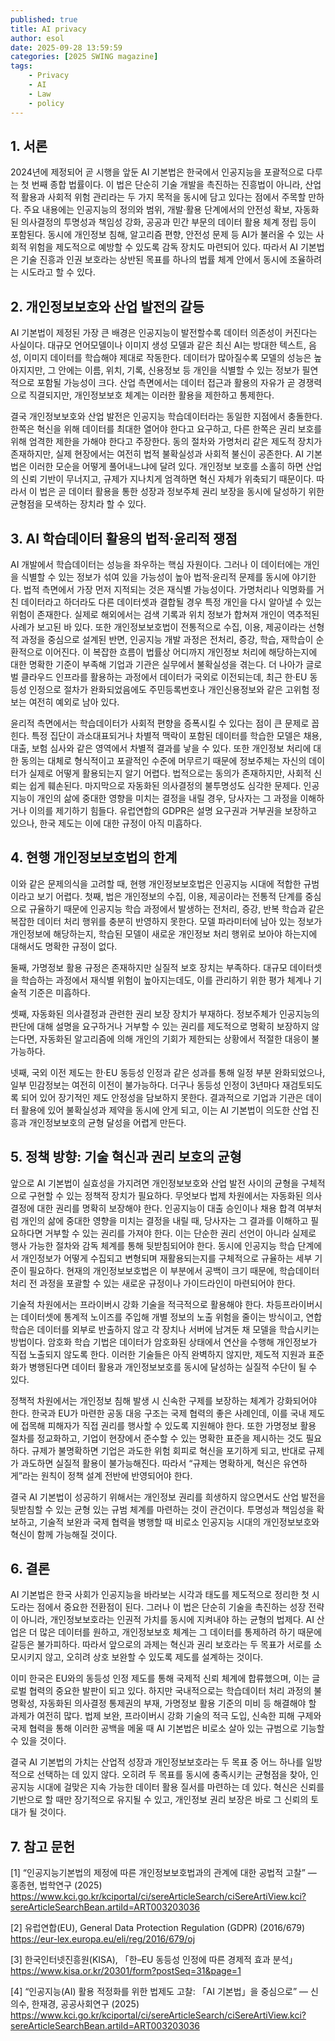 ```yaml
---
published: true
title: AI privacy
author: esol
date: 2025-09-28 13:59:59 
categories: [2025 SWING magazine]
tags: 
    - Privacy
    - AI
    - Law 
    - policy
---
```




## 1. 서론

2024년에 제정되어 곧 시행을 앞둔 AI 기본법은 한국에서 인공지능을 포괄적으로 다루는 첫 번째 종합 법률이다. 이 법은 단순히 기술 개발을 촉진하는 진흥법이 아니라, 산업적 활용과 사회적 위험 관리라는 두 가지 목적을 동시에 담고 있다는 점에서 주목할 만하다. 주요 내용에는 인공지능의 정의와 범위, 개발·활용 단계에서의 안전성 확보, 자동화된 의사결정의 투명성과 책임성 강화, 공공과 민간 부문의 데이터 활용 체계 정립 등이 포함된다. 동시에 개인정보 침해, 알고리즘 편향, 안전성 문제 등 AI가 불러올 수 있는 사회적 위험을 제도적으로 예방할 수 있도록 감독 장치도 마련되어 있다. 따라서 AI 기본법은 기술 진흥과 인권 보호라는 상반된 목표를 하나의 법률 체계 안에서 동시에 조율하려는 시도라고 할 수 있다.

## 2. 개인정보보호와 산업 발전의 갈등

AI 기본법이 제정된 가장 큰 배경은 인공지능이 발전할수록 데이터 의존성이 커진다는 사실이다. 대규모 언어모델이나 이미지 생성 모델과 같은 최신 AI는 방대한 텍스트, 음성, 이미지 데이터를 학습해야 제대로 작동한다. 데이터가 많아질수록 모델의 성능은 높아지지만, 그 안에는 이름, 위치, 기록, 신용정보 등 개인을 식별할 수 있는 정보가 필연적으로 포함될 가능성이 크다. 산업 측면에서는 데이터 접근과 활용의 자유가 곧 경쟁력으로 직결되지만, 개인정보보호 체계는 이러한 활용을 제한하고 통제한다.

결국 개인정보보호와 산업 발전은 인공지능 학습데이터라는 동일한 지점에서 충돌한다. 한쪽은 혁신을 위해 데이터를 최대한 열어야 한다고 요구하고, 다른 한쪽은 권리 보호를 위해 엄격한 제한을 가해야 한다고 주장한다. 동의 절차와 가명처리 같은 제도적 장치가 존재하지만, 실제 현장에서는 여전히 법적 불확실성과 사회적 불신이 공존한다. AI 기본법은 이러한 모순을 어떻게 풀어내느냐에 달려 있다. 개인정보 보호를 소홀히 하면 산업의 신뢰 기반이 무너지고, 규제가 지나치게 엄격하면 혁신 자체가 위축되기 때문이다. 따라서 이 법은 곧 데이터 활용을 통한 성장과 정보주체 권리 보장을 동시에 달성하기 위한 균형점을 모색하는 장치라 할 수 있다.

## 3. AI 학습데이터 활용의 법적·윤리적 쟁점

AI 개발에서 학습데이터는 성능을 좌우하는 핵심 자원이다. 그러나 이 데이터에는 개인을 식별할 수 있는 정보가 섞여 있을 가능성이 높아 법적·윤리적 문제를 동시에 야기한다. 법적 측면에서 가장 먼저 지적되는 것은 재식별 가능성이다. 가명처리나 익명화를 거친 데이터라고 하더라도 다른 데이터셋과 결합될 경우 특정 개인을 다시 알아낼 수 있는 위험이 존재한다. 실제로 해외에서는 검색 기록과 위치 정보가 합쳐져 개인이 역추적된 사례가 보고된 바 있다. 또한 개인정보보호법이 전통적으로 수집, 이용, 제공이라는 선형적 과정을 중심으로 설계된 반면, 인공지능 개발 과정은 전처리, 증강, 학습, 재학습이 순환적으로 이어진다. 이 복잡한 흐름이 법률상 어디까지 개인정보 처리에 해당하는지에 대한 명확한 기준이 부족해 기업과 기관은 실무에서 불확실성을 겪는다. 더 나아가 글로벌 클라우드 인프라를 활용하는 과정에서 데이터가 국외로 이전되는데, 최근 한‧EU 동등성 인정으로 절차가 완화되었음에도 주민등록번호나 개인신용정보와 같은 고위험 정보는 여전히 예외로 남아 있다.

윤리적 측면에서는 학습데이터가 사회적 편향을 증폭시킬 수 있다는 점이 큰 문제로 꼽힌다. 특정 집단이 과소대표되거나 차별적 맥락이 포함된 데이터를 학습한 모델은 채용, 대출, 보험 심사와 같은 영역에서 차별적 결과를 낳을 수 있다. 또한 개인정보 처리에 대한 동의는 대체로 형식적이고 포괄적인 수준에 머무르기 때문에 정보주체는 자신의 데이터가 실제로 어떻게 활용되는지 알기 어렵다. 법적으로는 동의가 존재하지만, 사회적 신뢰는 쉽게 훼손된다. 마지막으로 자동화된 의사결정의 불투명성도 심각한 문제다. 인공지능이 개인의 삶에 중대한 영향을 미치는 결정을 내릴 경우, 당사자는 그 과정을 이해하거나 이의를 제기하기 힘들다. 유럽연합의 GDPR은 설명 요구권과 거부권을 보장하고 있으나, 한국 제도는 이에 대한 규정이 아직 미흡하다.

## 4. 현행 개인정보보호법의 한계

이와 같은 문제의식을 고려할 때, 현행 개인정보보호법은 인공지능 시대에 적합한 규범이라고 보기 어렵다. 첫째, 법은 개인정보의 수집, 이용, 제공이라는 전통적 단계를 중심으로 규율하기 때문에 인공지능 학습 과정에서 발생하는 전처리, 증강, 반복 학습과 같은 복잡한 데이터 처리 행위를 충분히 반영하지 못한다. 모델 파라미터에 남아 있는 정보가 개인정보에 해당하는지, 학습된 모델이 새로운 개인정보 처리 행위로 보아야 하는지에 대해서도 명확한 규정이 없다.

둘째, 가명정보 활용 규정은 존재하지만 실질적 보호 장치는 부족하다. 대규모 데이터셋을 학습하는 과정에서 재식별 위험이 높아지는데도, 이를 관리하기 위한 평가 체계나 기술적 기준은 미흡하다.

셋째, 자동화된 의사결정과 관련한 권리 보장 장치가 부재하다. 정보주체가 인공지능의 판단에 대해 설명을 요구하거나 거부할 수 있는 권리를 제도적으로 명확히 보장하지 않는다면, 자동화된 알고리즘에 의해 개인의 기회가 제한되는 상황에서 적절한 대응이 불가능하다.

넷째, 국외 이전 제도는 한‧EU 동등성 인정과 같은 성과를 통해 일정 부분 완화되었으나, 일부 민감정보는 여전히 이전이 불가능하다. 더구나 동등성 인정이 3년마다 재검토되도록 되어 있어 장기적인 제도 안정성을 담보하지 못한다. 결과적으로 기업과 기관은 데이터 활용에 있어 불확실성과 제약을 동시에 안게 되고, 이는 AI 기본법이 의도한 산업 진흥과 개인정보보호의 균형 달성을 어렵게 만든다.

## 5. 정책 방향: 기술 혁신과 권리 보호의 균형

앞으로 AI 기본법이 실효성을 가지려면 개인정보보호와 산업 발전 사이의 균형을 구체적으로 구현할 수 있는 정책적 장치가 필요하다. 무엇보다 법제 차원에서는 자동화된 의사결정에 대한 권리를 명확히 보장해야 한다. 인공지능이 대출 승인이나 채용 합격 여부처럼 개인의 삶에 중대한 영향을 미치는 결정을 내릴 때, 당사자는 그 결과를 이해하고 필요하다면 거부할 수 있는 권리를 가져야 한다. 이는 단순한 권리 선언이 아니라 실제로 행사 가능한 절차와 감독 체계를 통해 뒷받침되어야 한다. 동시에 인공지능 학습 단계에서 개인정보가 어떻게 수집되고 변형되며 재활용되는지를 구체적으로 규율하는 세부 기준이 필요하다. 현재의 개인정보보호법은 이 부분에서 공백이 크기 때문에, 학습데이터 처리 전 과정을 포괄할 수 있는 새로운 규정이나 가이드라인이 마련되어야 한다.

기술적 차원에서는 프라이버시 강화 기술을 적극적으로 활용해야 한다. 차등프라이버시는 데이터셋에 통계적 노이즈를 주입해 개별 정보의 노출 위험을 줄이는 방식이고, 연합학습은 데이터를 외부로 반출하지 않고 각 장치나 서버에 남겨둔 채 모델을 학습시키는 방법이다. 암호화 학습 기법은 데이터가 암호화된 상태에서 연산을 수행해 개인정보가 직접 노출되지 않도록 한다. 이러한 기술들은 아직 완벽하지 않지만, 제도적 지원과 표준화가 병행된다면 데이터 활용과 개인정보보호를 동시에 달성하는 실질적 수단이 될 수 있다.

정책적 차원에서는 개인정보 침해 발생 시 신속한 구제를 보장하는 체계가 강화되어야 한다. 한국과 EU가 마련한 공동 대응 구조는 국제 협력의 좋은 사례인데, 이를 국내 제도에 접목해 피해자가 직접 권리를 행사할 수 있도록 지원해야 한다. 또한 가명정보 활용 절차를 정교화하고, 기업이 현장에서 준수할 수 있는 명확한 표준을 제시하는 것도 필요하다. 규제가 불명확하면 기업은 과도한 위험 회피로 혁신을 포기하게 되고, 반대로 규제가 과도하면 실질적 활용이 불가능해진다. 따라서 “규제는 명확하게, 혁신은 유연하게”라는 원칙이 정책 설계 전반에 반영되어야 한다.

결국 AI 기본법이 성공하기 위해서는 개인정보 권리를 희생하지 않으면서도 산업 발전을 뒷받침할 수 있는 균형 있는 규범 체계를 마련하는 것이 관건이다. 투명성과 책임성을 확보하고, 기술적 보완과 국제 협력을 병행할 때 비로소 인공지능 시대의 개인정보보호와 혁신이 함께 가능해질 것이다.

## 6. 결론

AI 기본법은 한국 사회가 인공지능을 바라보는 시각과 태도를 제도적으로 정리한 첫 시도라는 점에서 중요한 전환점이 된다. 그러나 이 법은 단순히 기술을 촉진하는 성장 전략이 아니라, 개인정보보호라는 인권적 가치를 동시에 지켜내야 하는 균형의 법제다. AI 산업은 더 많은 데이터를 원하고, 개인정보보호 체계는 그 데이터를 통제하려 하기 때문에 갈등은 불가피하다. 따라서 앞으로의 과제는 혁신과 권리 보호라는 두 목표가 서로를 소모시키지 않고, 오히려 상호 보완할 수 있도록 제도를 설계하는 것이다.

이미 한국은 EU와의 동등성 인정 제도를 통해 국제적 신뢰 체계에 합류했으며, 이는 글로벌 협력의 중요한 발판이 되고 있다. 하지만 국내적으로는 학습데이터 처리 과정의 불명확성, 자동화된 의사결정 통제권의 부재, 가명정보 활용 기준의 미비 등 해결해야 할 과제가 여전히 많다. 법제 보완, 프라이버시 강화 기술의 적극 도입, 신속한 피해 구제와 국제 협력을 통해 이러한 공백을 메울 때 AI 기본법은 비로소 살아 있는 규범으로 기능할 수 있을 것이다.

결국 AI 기본법의 가치는 산업적 성장과 개인정보보호라는 두 목표 중 어느 하나를 일방적으로 선택하는 데 있지 않다. 오히려 두 목표를 동시에 충족시키는 균형점을 찾아, 인공지능 시대에 걸맞은 지속 가능한 데이터 활용 질서를 마련하는 데 있다. 혁신은 신뢰를 기반으로 할 때만 장기적으로 유지될 수 있고, 개인정보 권리 보장은 바로 그 신뢰의 토대가 될 것이다.

## 7. 참고 문헌

[1] “인공지능기본법의 제정에 따른 개인정보보호법과의 관계에 대한 공법적 고찰” — 홍종현, 법학연구 (2025) 
    https://www.kci.go.kr/kciportal/ci/sereArticleSearch/ciSereArtiView.kci?sereArticleSearchBean.artiId=ART003203036
    
[2] 유럽연합(EU), General Data Protection Regulation (GDPR) (2016/679)
    https://eur-lex.europa.eu/eli/reg/2016/679/oj
    
[3] 한국인터넷진흥원(KISA), 「한–EU 동등성 인정에 따른 경제적 효과 분석」
    https://www.kisa.or.kr/20301/form?postSeq=31&page=1
    
[4] “인공지능(AI) 활용 적정화를 위한 법제도 고찰: 「AI 기본법」을 중심으로” — 신의수, 한재경, 공공사회연구 (2025) 
    https://www.kci.go.kr/kciportal/ci/sereArticleSearch/ciSereArtiView.kci?sereArticleSearchBean.artiId=ART003203036

